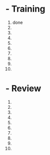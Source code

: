 # - Training
1. done
2. 
3. 
4. 
5. 
6. 
7. 
8. 
9. 
10. 

# - Review
1. 
2. 
3. 
4. 
5. 
6. 
7. 
8. 
9. 
10. 
